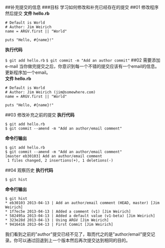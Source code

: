 ##补充提交的信息
###目标
学习如何修改和补充已经存在的提交
##01 修改程序然后提交
**文件 hello.rb**

	# Default is World
	# Author: Jim Weirich
	name = ARGV.first || "World"

	puts "Hello, #{name}!"
**执行代码**

`$ git add hello.rb`
`$ git commit -m "Add an author commit"`
##02 需要添加e-mail
当你做完提交之后，你意识到每一个不错的提交应该有一个email的信息。更新程序加一个email。  
**文件 hello.rb**

	# Default is World
	# Author: Jim Weirich (jim@somewhere.com)
	name = ARGV.first || "World"
	
	puts "Hello, #{name}!"
##03 修改补充之前的提交
**执行代码**

`$ git add hello.rb`   
`$ git commit --amend -m "Add an author/email comment"`

**命令行输出**

	$ git add hello.rb
	$ git commit --amend -m "Add an author/email comment"
	[master eb30103] Add an author/email comment
	 1 files changed, 2 insertions(+), 1 deletions(-)
##04 观察历史
**执行代码**

`$ git hist`

**命令行输出**

	$ git hist
	* eb30103 2013-04-13 | Add an author/email comment (HEAD, master) [Jim Weirich]
	* 1f7ec5e 2013-04-13 | Added a comment (v1) [Jim Weirich]
	* 582495a 2013-04-13 | Added a default value (v1-beta) [Jim Weirich]
	* 323e28d 2013-04-13 | Using ARGV [Jim Weirich]
	* 9416416 2013-04-13 | First Commit [Jim Weirich]

我们看到之前的"author"提交已经不见了，取而代之的是"author/email"提交记录。你可以通过回退到上一个版本然后再次提交达到相同的目的。

